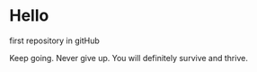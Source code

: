 # Hello
first repository in gitHub

Keep going. Never give up. You will definitely survive and thrive.
